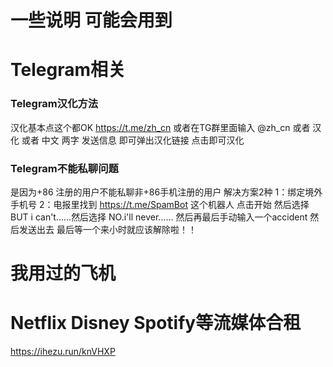 # 一些说明 可能会用到
# Telegram相关
### Telegram汉化方法
汉化基本点这个都OK https://t.me/zh_cn
或者在TG群里面输入 @zh_cn 或者 汉化 或者 中文 两字 发送信息 即可弹出汉化链接 点击即可汉化
### Telegram不能私聊问题
是因为+86 注册的用户不能私聊非+86手机注册的用户 解决方案2种 1：绑定境外手机号 2：电报里找到 https://t.me/SpamBot 这个机器人 点击开始 然后选择 BUT i can't......然后选择 NO.i'll never...... 然后再最后手动输入一个accident 然后发送出去 最后等一个来小时就应该解除啦！！
# 我用过的飞机

# Netflix Disney Spotify等流媒体合租
https://ihezu.run/knVHXP
